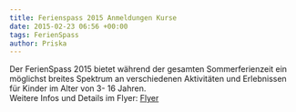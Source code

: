 ```yaml
---
title: Ferienspass 2015 Anmeldungen Kurse
date: 2015-02-23 06:56 +00:00
tags: FerienSpass
author: Priska
---
```


Der FerienSpass 2015 bietet während der gesamten Sommerferienzeit ein möglichst breites Spektrum an verschiedenen Aktivitäten und Erlebnissen für Kinder im Alter von 3- 16 Jahren.    
Weitere Infos und Details im Flyer: [Flyer](/download/Flyer-FerienSpass-Kuettigen-2015.pdf)

